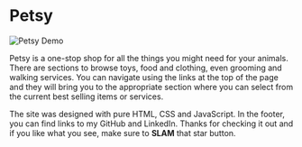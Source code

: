 # Petsy

![Petsy Demo](Assets/Petsy-Showing.gif)

Petsy is a one-stop shop for all the things you might need for your animals. There are sections to browse toys, food and clothing, even grooming and walking services. You can navigate using the links at the top of the page and they will bring you to the appropriate section where you can select from the current best selling items or services.

The site was designed with pure HTML, CSS and JavaScript. In the footer, you can find links to my GitHub and LinkedIn. Thanks for checking it out and if you like what you see, make sure to **SLAM** that star button.
